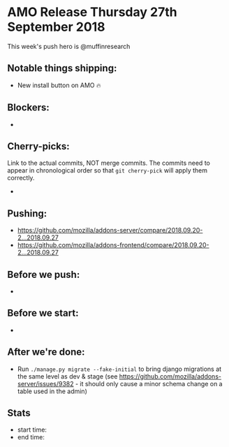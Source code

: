 # AMO Release Thursday 27th September 2018

This week's push hero is @muffinresearch

## Notable things shipping:

* New install button on AMO :fire:

## Blockers:

*

## Cherry-picks:

Link to the actual commits, NOT merge commits. The commits need to appear
in chronological order so that `git cherry-pick` will apply them correctly.

*

## Pushing:

* https://github.com/mozilla/addons-server/compare/2018.09.20-2...2018.09.27
* https://github.com/mozilla/addons-frontend/compare/2018.09.20-2...2018.09.27


## Before we push:

*

## Before we start:

*

## After we're done:

* Run `./manage.py migrate --fake-initial` to bring django migrations at the same level as dev & stage (see https://github.com/mozilla/addons-server/issues/9382 - it should only cause a minor schema change on a table used in the admin)

## Stats

* start time:
* end time:
